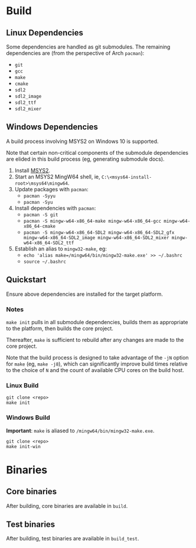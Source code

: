 # Build

## Linux Dependencies

Some dependencies are handled as git submodules. The remaining dependencies are
(from the perspective of Arch `pacman`):

- `git`
- `gcc`
- `make`
- `cmake`
- `sdl2`
- `sdl2_image`
- `sdl2_ttf`
- `sdl2_mixer`

## Windows Dependencies

A build process involving MSYS2 on Windows 10 is supported.

Note that certain non-critical components of the submodule dependencies are
elided in this build process (eg, generating submodule docs).

1. Install [MSYS2](https://www.msys2.org/).
2. Start an MSYS2 MingW64 shell, ie, `C:\<msys64-install-root>\msys64\mingw64`.
3. Update packages with `pacman`:
    - `pacman -Syyu`
    - `pacman -Syu`
4. Install dependencies with `pacman`:
    - `pacman -S git`
    - `pacman -S mingw-w64-x86_64-make mingw-w64-x86_64-gcc mingw-w64-x86_64-cmake`
    - `pacman -S mingw-w64-x86_64-SDL2 mingw-w64-x86_64-SDL2_gfx mingw-w64-x86_64-SDL2_image mingw-w64-x86_64-SDL2_mixer mingw-w64-x86_64-SDL2_ttf`
5. Establish an alias to `mingw32-make`, eg:
    - `echo 'alias make=/mingw64/bin/mingw32-make.exe' >> ~/.bashrc`
    - `source ~/.bashrc`

## Quickstart

Ensure above dependencies are installed for the target platform.

### Notes

`make init` pulls in all submodule dependencies, builds them as appropriate to
the platform, then builds the core project.

Thereafter, `make` is sufficient to rebuild after any changes are made to the
core project.

Note that the build process is designed to take advantage of the `-jN` option
for `make` (eg, `make -j8`), which can significantly improve build times
relative to the choice of `N` and the count of available CPU cores on the build
host.

### Linux Build

```
git clone <repo>
make init
```

### Windows Build

**Important**: `make` is aliased to `/mingw64/bin/mingw32-make.exe`.

```
git clone <repo>
make init-win
```

# Binaries

## Core binaries

After building, core binaries are available in `build`.

## Test binaries

After building, test binaries are available in `build_test`.
